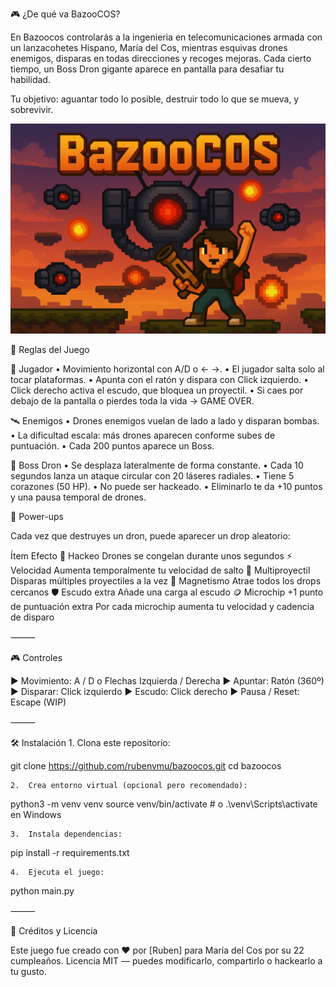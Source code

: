 
🎮 ¿De qué va BazooCOS?

En Bazoocos controlarás a la ingenieria en telecomunicaciones armada con un lanzacohetes Hispano, María del Cos,  mientras esquivas drones enemigos, disparas en todas direcciones y recoges mejoras. Cada cierto tiempo, un Boss Dron gigante aparece en pantalla para desafiar tu habilidad.

Tu objetivo: aguantar todo lo posible, destruir todo lo que se mueva, y sobrevivir.

<img src="Bazoocos/sprites/prom2.png" alt="Prom2" style="max-width: 100%; height: auto;" />

📜 Reglas del Juego

👤 Jugador
	•	Movimiento horizontal con A/D o ← →.
	•	El jugador salta solo al tocar plataformas.
	•	Apunta con el ratón y dispara con Click izquierdo.
	•	Click derecho activa el escudo, que bloquea un proyectil.
	•	Si caes por debajo de la pantalla o pierdes toda la vida → GAME OVER.

🛰️ Enemigos
	•	Drones enemigos vuelan de lado a lado y disparan bombas.
	•	La dificultad escala: más drones aparecen conforme subes de puntuación.
	•	Cada 200 puntos aparece un Boss.

👾 Boss Dron
	•	Se desplaza lateralmente de forma constante.
	•	Cada 10 segundos lanza un ataque circular con 20 láseres radiales.
	•	Tiene 5 corazones (50 HP).
	•	No puede ser hackeado.
	•	Eliminarlo te da +10 puntos y una pausa temporal de drones.

💎 Power-ups

Cada vez que destruyes un dron, puede aparecer un drop aleatorio:

Ítem	Efecto
🧠 Hackeo	Drones se congelan durante unos segundos
⚡ Velocidad	Aumenta temporalmente tu velocidad de salto
🔁 Multiproyectil	Disparas múltiples proyectiles a la vez
🧲 Magnetismo	Atrae todos los drops cercanos
🛡️ Escudo extra	Añade una carga al escudo
🪙 Microchip	+1 punto de puntuación extra
Por cada microchip aumenta tu velocidad y cadencia de disparo


⸻

🎮 Controles

▶  Movimiento:         A / D  o  Flechas Izquierda / Derecha
▶  Apuntar:            Ratón (360º)
▶  Disparar:           Click izquierdo
▶  Escudo:             Click derecho
▶  Pausa / Reset:      Escape (WIP)


⸻

🛠️ Instalación
	1.	Clona este repositorio:

git clone https://github.com/rubenvmu/bazoocos.git
cd bazoocos

	2.	Crea entorno virtual (opcional pero recomendado):

python3 -m venv venv
source venv/bin/activate  # o .\venv\Scripts\activate en Windows

	3.	Instala dependencias:

pip install -r requirements.txt

	4.	Ejecuta el juego:

python main.py


⸻

🧠 Créditos y Licencia

Este juego fue creado con ❤️ por [Ruben] para María del Cos por su 22 cumpleaños.
Licencia MIT — puedes modificarlo, compartirlo o hackearlo a tu gusto.
